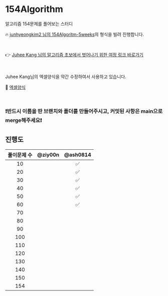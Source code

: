 # 154Algorithm

알고리즘 154문제를 풀어보는 스터디

🔥 [junhyeongkim2 님의 154Algoritm-5weeks](https://github.com/junhyeongkim2/SW-Maestro-154algorithm)의 형식을 빌려 진행합니다.

<br/>

👉 [Juhee Kang 님의 알고리즘 초보에서 벗어나기 위한 여정 링크 바로가기](https://claudiajkang.medium.com/%EC%95%8C%EA%B3%A0%EB%A6%AC%EC%A6%98-%EC%B4%88%EB%B3%B4%EC%97%90%EC%84%9C-%EB%B2%97%EC%96%B4%EB%82%98%EA%B8%B0-%EC%9C%84%ED%95%9C-%EC%97%AC%EC%A0%95-1ffb6bdfec6b)

<br/>

Juhee Kang님의 엑셀양식을 약간 수정하여서 사용하고 있습니다.

📑 [엑셀양식](https://docs.google.com/spreadsheets/d/1HfWqmahDZOEElx_D0mHAMWPTg2vm26e_67nobeZMw98/edit?usp=sharing)

<br/>

### ❗️반드시 이름을 딴 브랜치와 폴더를 만들어주시고, 커밋된 사항은 main으로 merge해주세요❗️

## 진행도

| 풀이문제 수 | @ziy00n | @ash0814 |
| :---------: | :-----: | :------: |
|     10      |         |    ✅    |
|     20      |         |    ✅    |
|     30      |         |    ✅    |
|     40      |         |    ✅    |
|     50      |         |    ✅    |
|     60      |         |    ✅    |
|     70      |         |          |
|     80      |         |          |
|     90      |         |          |
|     100     |         |          |
|     110     |         |          |
|     120     |         |          |
|     130     |         |          |
|     140     |         |          |
|     150     |         |          |
|     154     |         |          |
